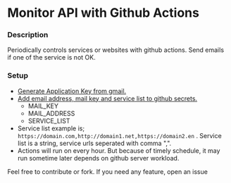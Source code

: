 # Monitor API with Github Actions

### Description

Periodically controls services or websites with github actions. Send emails if one of the service is not OK.

### Setup

- [Generate Application Key from gmail.](https://support.google.com/mail/answer/185833?hl=en)
- [Add email address, mail key and service list to github secrets.](https://docs.github.com/en/actions/security-guides/using-secrets-in-github-actions)
  - MAIL_KEY
  - MAIL_ADDRESS
  - SERVICE_LIST
- Service list example is; `https://domain.com,http://domain1.net,https://domain2.en` . Service list is a string, service urls seperated with comma ",".
- Actions will run on every hour. But because of timely schedule, it may run sometime later depends on github server workload.

Feel free to contribute or fork.
If you need any feature, open an issue
